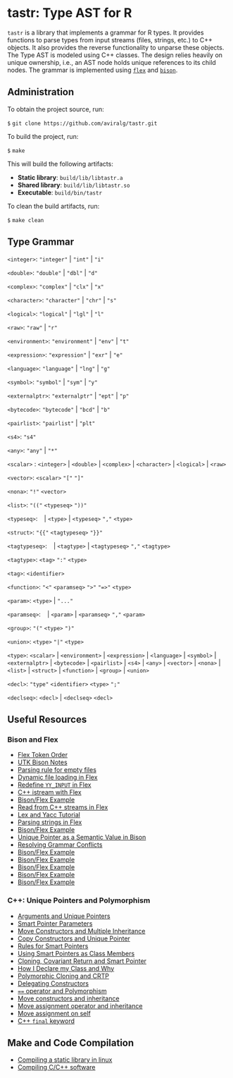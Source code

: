 # tastr: Type AST for R

`tastr` is a library that implements a grammar for R types. It provides functions to parse types from input streams (files, strings, etc.) to C++ objects. It also provides the reverse functionality to unparse these objects. 
The Type AST is modeled using C++ classes. The design relies heavily on unique ownership, i.e., an AST node holds unique references to its child nodes.
The grammar is implemented using [`flex`](https://westes.github.io/flex/manual/) and [`bison`](https://www.gnu.org/software/bison/manual/bison.html).

## Administration

To obtain the project source, run:

`$` `git clone https://github.com/aviralg/tastr.git`

To build the project, run:

`$` `make`

This will build the following artifacts:
- **Static library**: `build/lib/libtastr.a`
- **Shared library**: `build/lib/libtastr.so`
- **Executable**:     `build/bin/tastr`

To clean the build artifacts, run:

`$` `make clean`


## Type Grammar

`<integer>`: `"integer"`
           | `"int"`
           | `"i"`

`<double>`: `"double"`
          | `"dbl"`
          | `"d"` 

`<complex>`: `"complex"` 
           | `"clx"` 
           | `"x"`

`<character>`: `"character"` 
             | `"chr"` 
             | `"s"`

`<logical>`: `"logical"` 
           | `"lgl"` 
           | `"l"`

`<raw>`: `"raw"` 
       | `"r"`

`<environment>`: `"environment"`
               | `"env"`
               | `"t"`

`<expression>`: `"expression"`
              | `"exr"`
              | `"e"` 

`<language>`: `"language"` 
            | `"lng"` 
            | `"g"`

`<symbol>`: `"symbol"` 
          | `"sym"` 
          | `"y"`

`<externalptr>`: `"externalptr"`
               | `"ept"`
               | `"p"`

`<bytecode>`: `"bytecode"`
            | `"bcd"`
            | `"b"`

`<pairlist>`: `"pairlist"`
            | `"plt"`

`<s4>`: `"s4"`

`<any>`: `"any"`
       | `"*"`

`<scalar>` : `<integer>`
           | `<double>`
           | `<complex>`
           | `<character>`
           | `<logical>`
           | `<raw>`

`<vector>`: `<scalar>` `"["` `"]"`

`<nona>`: `"!"` `<vector>`

`<list>`: `"(("` `<typeseq>` `"))"`

`<typeseq>`: ` `
           | `<type>`
           | `<typeseq>` `","` `<type>`

`<struct>`: `"{{"` `<tagtypeseq>` `"}}"`

`<tagtypeseq>`: ` `
              | `<tagtype>`
              | `<tagtypeseq>` `","` `<tagtype>`

`<tagtype>`: `<tag>` `":"` `<type>`

`<tag>`: `<identifier>`

 `<function>`: `"<"` `<paramseq>` `">"` `"=>"` `<type>`

`<param>`: `<type>`
         | `"..."`

`<paramseq>`: ` `
            | `<param>`
            | `<paramseq>` `","` `<param>`

`<group>`: `"("` `<type>`  `")"`

`<union>`: `<type>` `"|"` `<type>`

`<type>`: `<scalar>`
        | `<environment>`
        | `<expression>`
        | `<language>`
        | `<symbol>`
        | `<externalptr>`
        | `<bytecode>`
        | `<pairlist>`
        | `<s4>`
        | `<any>`
        | `<vector>`
        | `<nona>`
        | `<list>`
        | `<struct>`
        | `<function>`
        | `<group>`
        | `<union>`


`<decl>`: `"type"` `<identifier>` `<type>` `";"`

`<declseq>`: `<decl>`
           | `<declseq>` `<decl>`



## Useful Resources

### Bison and Flex
- [Flex Token Order](https://stackoverflow.com/questions/22444094/flex-token-order)
- [UTK Bison Notes](http://web.eecs.utk.edu/~bvanderz/teaching/cs461Sp11/notes/bison/)
- [Parsing rule for empty files](https://stackoverflow.com/questions/11047227/no-error-while-parsing-empty-file-yacc-lex)
- [Dynamic file loading in Flex](https://stackoverflow.com/questions/31839746/loading-external-files-flex-bison-yyin)
- [Redefine `YY_INPUT` in Flex](https://stackoverflow.com/questions/1920604/how-to-make-yy-input-point-to-a-string-rather-than-stdin-in-lex-yacc-solaris)
- [C++ istream with Flex](https://stackoverflow.com/questions/9628099/c-istream-with-lex)
- [Bison/Flex Example](https://github.com/ezaquarii/bison-flex-cpp-example)
- [Read from C++ streams in Flex](https://stackoverflow.com/questions/780676/string-input-to-flex-lexer)
- [Lex and Yacc Tutorial](https://www.epaperpress.com/lexandyacc/index.html)
- [Parsing strings in Flex](http://dinosaur.compilertools.net/flex/flex_11.html)
- [Bison/Flex Example](https://coldfix.eu/2015/05/16/bison-c++11/)
- [Unique Pointer as a Semantic Value in Bison](http://www.comrite.com/wp/c11-stdunique_ptr-as-semantic-value-in-bison-c-mode/)
- [Resolving Grammar Conflicts](https://efxa.org/2014/05/17/techniques-for-resolving-common-grammar-conflicts-in-parsers/)
- [Bison/Flex Example](http://www.kylheku.com/cgit/txr/tree/parser.l)
- [Bison/Flex Example](http://www.jonathanbeard.io/tutorials/FlexBisonC++)
- [Bison/Flex Example](http://panthema.net/2007/flex-bison-cpp-example/)
- [Bison/Flex Example](https://panthema.net/2007/flex-bison-cpp-example/flex-bison-cpp-example-0.1/doxygen-html/index.html)
- [Bison/Flex Example](https://github.com/EmilGedda/Leonardo)

### C++: Unique Pointers and Polymorphism
- [Arguments and Unique Pointers](https://vladris.com/blog/2016/03/11/arguments-and-smart-pointers.html)
- [Smart Pointer Parameters](https://herbsutter.com/2013/06/05/gotw-91-solution-smart-pointer-parameters/)
- [Move Constructors and Multiple Inheritance](https://stackoverflow.com/questions/10114701/move-constructors-and-multiple-inheritance)
- [Copy Constructors and Unique Pointer](https://stackoverflow.com/questions/16030081/copy-constructor-for-a-class-with-unique-ptr)
- [Rules for Smart Pointers](https://www.modernescpp.com/index.php/c-core-guidelines-rules-to-smart-pointers)
- [Using Smart Pointers as Class Members](https://stackoverflow.com/questions/15648844/using-smart-pointers-for-class-members)
- [Cloning, Covariant Return and Smart Pointer](https://www.fluentcpp.com/2017/09/12/how-to-return-a-smart-pointer-and-use-covariance/)
- [How I Declare my Class and Why](http://howardhinnant.github.io/classdecl.html)
- [Polymorphic Cloning and CRTP](https://katyscode.wordpress.com/2013/08/22/c-polymorphic-cloning-and-the-crtp-curiously-recurring-template-pattern/)
- [Delegating Constructors](https://arne-mertz.de/2015/08/new-c-features-inherited-and-delegating-constructors/)
- [`==` operator and Polymorphism](https://stackoverflow.com/a/565785)
- [Move constructors and inheritance](https://stackoverflow.com/questions/15351341/move-constructors-and-inheritance)
- [Move assignment operator and inheritance](https://stackoverflow.com/questions/50854598/inheritence-of-the-move-assignment-operator-in-c)
- [Move assignment on self](https://stackoverflow.com/questions/9322174/move-assignment-operator-and-if-this-rhs)
- [C++ `final` keyword](https://smartbear.com/blog/develop/use-c11-inheritance-control-keywords-to-prevent-in/)

## Make and Code Compilation
- [Compiling a static library in linux](https://stackoverflow.com/questions/2734719/how-to-compile-a-static-library-in-linux)
- [Compiling C/C++ software](https://gist.github.com/gubatron/32f82053596c24b6bec6)
